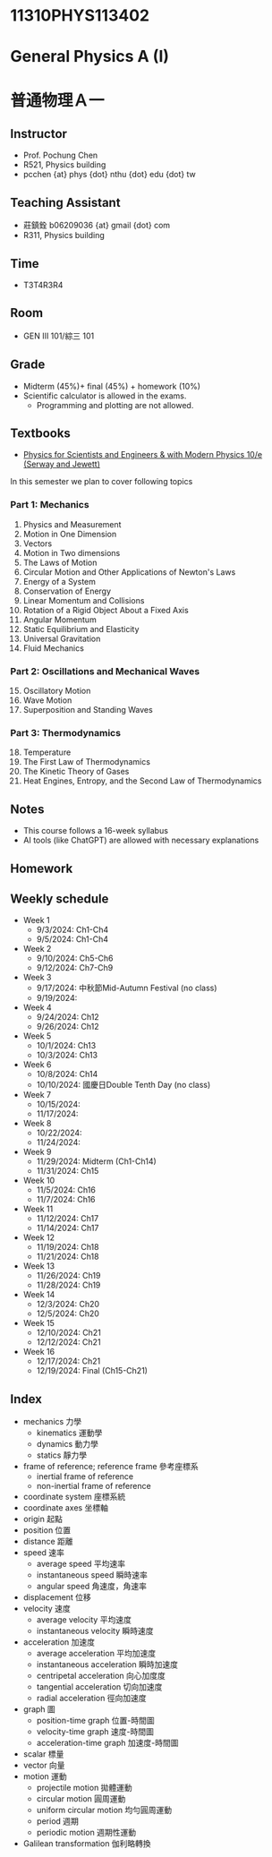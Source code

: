 # 11310PHYS113402
# General Physics A (I)
# 普通物理Ａ一

## Instructor
* Prof. Pochung Chen
* R521, Physics building
* pcchen {at} phys {dot} nthu {dot} edu {dot} tw

## Teaching Assistant
* 莊鎮銓 b06209036 {at} gmail {dot} com
* R311, Physics building

## Time
* T3T4R3R4

## Room
* GEN III 101/綜三 101

## Grade
* Midterm (45%)+ final (45%) + homework (10%)
* Scientific calculator is allowed in the exams.
  * Programming and plotting are not allowed.



## Textbooks
* [Physics for Scientists and Engineers & with Modern Physics 10/e (Serway and Jewett)](https://www.tsanghai.com.tw/book_detail.php?c=264&no=3826#p=1)

In this semester we plan to cover following topics

### Part 1: Mechanics
1. Physics and Measurement
2. Motion in One Dimension
3. Vectors
4. Motion in Two dimensions
5. The Laws of Motion
6. Circular Motion and Other Applications of Newton's Laws
7. Energy of a System
8. Conservation of Energy
9. Linear Momentum and Collisions
10. Rotation of a Rigid Object About a Fixed Axis
11. Angular Momentum
12. Static Equilibrium and Elasticity
13. Universal Gravitation
14. Fluid Mechanics

### Part 2: Oscillations and Mechanical Waves
15. Oscillatory Motion
16. Wave Motion
17. Superposition and Standing Waves

### Part 3: Thermodynamics
18. Temperature
19. The First Law of Thermodynamics
20. The Kinetic Theory of Gases
21. Heat Engines, Entropy, and the Second Law of Thermodynamics

## Notes
* This course follows a 16-week syllabus
* AI tools (like ChatGPT) are allowed with necessary explanations

## Homework

## Weekly schedule
* Week 1
  * 9/3/2024: Ch1-Ch4
  * 9/5/2024: Ch1-Ch4
* Week 2
  * 9/10/2024: Ch5-Ch6
  * 9/12/2024: Ch7-Ch9
* Week 3
  * 9/17/2024: 中秋節Mid-Autumn Festival (no class)
  * 9/19/2024:
* Week 4
  * 9/24/2024: Ch12
  * 9/26/2024: Ch12
* Week 5
  * 10/1/2024: Ch13
  * 10/3/2024: Ch13
* Week 6
  * 10/8/2024: Ch14
  * 10/10/2024: 國慶日Double Tenth Day (no class)
* Week 7
  * 10/15/2024:
  * 11/17/2024:
* Week 8
  * 10/22/2024:
  * 11/24/2024:
* Week 9
  * 11/29/2024: Midterm (Ch1-Ch14)
  * 11/31/2024: Ch15
* Week 10
  * 11/5/2024: Ch16
  * 11/7/2024: Ch16
* Week 11
  * 11/12/2024: Ch17
  * 11/14/2024: Ch17
* Week 12
  * 11/19/2024: Ch18
  * 11/21/2024: Ch18
* Week 13
  * 11/26/2024: Ch19
  * 11/28/2024: Ch19
* Week 14
  * 12/3/2024: Ch20
  * 12/5/2024: Ch20
* Week 15
  * 12/10/2024: Ch21
  * 12/12/2024: Ch21
* Week 16
  * 12/17/2024: Ch21
  * 12/19/2024: Final (Ch15-Ch21)


## Index
* mechanics 力學
  * kinematics 運動學
  * dynamics 動力學
  * statics 靜力學
* frame of reference; reference frame 參考座標系
  * inertial frame of reference
  * non-inertial frame of reference
* coordinate system 座標系統
* coordinate axes 坐標軸
* origin 起點
* position 位置
* distance 距離
* speed 速率
  * average speed 平均速率
  * instantaneous speed 瞬時速率
  * angular speed 角速度，角速率
* displacement 位移
* velocity 速度
  * average velocity 平均速度
  * instantaneous velocity 瞬時速度
* acceleration 加速度
  * average acceleration 平均加速度
  * instantaneous acceleration 瞬時加速度
  * centripetal acceleration 向心加度度
  * tangential acceleration 切向加速度
  * radial acceleration 徑向加速度  
* graph 圖
  * position-time graph 位置-時間圖
  * velocity-time graph 速度-時間圖
  * acceleration-time graph 加速度-時間圖
* scalar 標量
* vector 向量
* motion 運動
  * projectile motion 拋體運動
  * circular motion 圓周運動
  * uniform circular motion 均勻圓周運動
  * period 週期
  * periodic motion 週期性運動
* Galilean transformation 伽利略轉換

